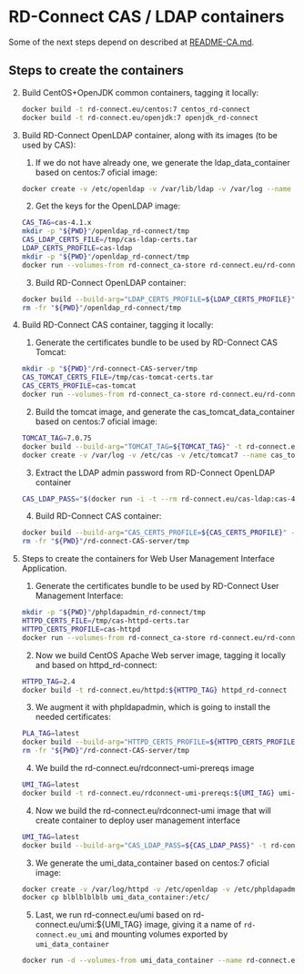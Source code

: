 RD-Connect CAS / LDAP containers
================================

Some of the next steps depend on described at [README-CA.md](README-CA.md).

Steps to create the containers
--------------------------------

2. Build CentOS+OpenJDK common containers, tagging it locally:

	```bash
	docker build -t rd-connect.eu/centos:7 centos_rd-connect
	docker build -t rd-connect.eu/openjdk:7 openjdk_rd-connect
	```
5. Build RD-Connect OpenLDAP container, along with its images (to be used by CAS):

	1. If we do not have already one, we generate the ldap_data_container based on centos:7 oficial image:
	
	```bash
	docker create -v /etc/openldap -v /var/lib/ldap -v /var/log --name ldap_data_container centos:7 /bin/true
	```
	
	2. Get the keys for the OpenLDAP image:
	
	```bash
	CAS_TAG=cas-4.1.x
	mkdir -p "${PWD}"/openldap_rd-connect/tmp
	CAS_LDAP_CERTS_FILE=/tmp/cas-ldap-certs.tar
	LDAP_CERTS_PROFILE=cas-ldap
	mkdir -p "${PWD}"/openldap_rd-connect/tmp
	docker run --volumes-from rd-connect_ca-store rd-connect.eu/rd-connect_ca "${LDAP_CERTS_PROFILE}" > "${PWD}"/openldap_rd-connect/"${CAS_LDAP_CERTS_FILE}"
	```
	
	3. Build RD-Connect OpenLDAP container:
	
	```bash
	docker build --build-arg="LDAP_CERTS_PROFILE=${LDAP_CERTS_PROFILE}" --build-arg="CAS_LDAP_CERTS_FILE=${CAS_LDAP_CERTS_FILE}" -t rd-connect.eu/cas-ldap:${CAS_TAG} openldap_rd-connect
	rm -fr "${PWD}"/openldap_rd-connect/tmp
	```
4. Build RD-Connect CAS container, tagging it locally:
	1. Generate the certificates bundle to be used by RD-Connect CAS Tomcat:
	```bash
	mkdir -p "${PWD}"/rd-connect-CAS-server/tmp
	CAS_TOMCAT_CERTS_FILE=/tmp/cas-tomcat-certs.tar
	CAS_CERTS_PROFILE=cas-tomcat
	docker run --volumes-from rd-connect_ca-store rd-connect.eu/rd-connect_ca "${CAS_CERTS_PROFILE}" > "${PWD}"/rd-connect-CAS-server/"${CAS_TOMCAT_CERTS_FILE}"
	```
	
	2. Build the tomcat image, and generate the cas_tomcat_data_container based on centos:7 oficial image:
	
	```bash
	TOMCAT_TAG=7.0.75
	docker build --build-arg="TOMCAT_TAG=${TOMCAT_TAG}" -t rd-connect.eu/tomcat:${TOMCAT_TAG} -t rd-connect.eu/tomcat:7 tomcat_rd-connect
	docker create -v /var/log -v /etc/cas -v /etc/tomcat7 --name cas_tomcat_data_container centos:7 /bin/true
	```
	
	3. Extract the LDAP admin password from RD-Connect OpenLDAP container
	
	```bash
	CAS_LDAP_PASS="$(docker run -i -t --rm rd-connect.eu/cas-ldap:cas-4.1.x grep '^domainPass' /etc/openldap/for_sysadmin.txt | cut -f 2 -d =)"
	```
	
	4. Build RD-Connect CAS container:

	```bash
	docker build --build-arg="CAS_CERTS_PROFILE=${CAS_CERTS_PROFILE}" --build-arg="CAS_TOMCAT_CERTS_FILE=${CAS_TOMCAT_CERTS_FILE}" --build-arg="CAS_LDAP_PASS=${CAS_LDAP_PASS}" --build-arg="CAS_RELEASE=${CAS_TAG}" -t rd-connect.eu/rdconnect_cas:${CAS_TAG} rd-connect-CAS-server
	rm -fr "${PWD}"/rd-connect-CAS-server/tmp
	```


6. Steps to create the containers for Web User Management Interface Application.
	1. Generate the certificates bundle to be used by RD-Connect User Management Interface:
	```bash
	mkdir -p "${PWD}"/phpldapadmin_rd-connect/tmp
	HTTPD_CERTS_FILE=/tmp/cas-httpd-certs.tar
	HTTPD_CERTS_PROFILE=cas-httpd
	docker run --volumes-from rd-connect_ca-store rd-connect.eu/rd-connect_ca "${HTTPD_CERTS_PROFILE}" > "${PWD}"/phpldapadmin_rd-connect/"${HTTPD_CERTS_FILE}"
	```

	2. Now we build CentOS Apache Web server image, tagging it locally and based on httpd_rd-connect:

	```bash
	HTTPD_TAG=2.4
	docker build -t rd-connect.eu/httpd:${HTTPD_TAG} httpd_rd-connect
	```
	
	3. We augment it with phpldapadmin, which is going to install the needed certificates:
	
	```bash
	PLA_TAG=latest
	docker build --build-arg="HTTPD_CERTS_PROFILE=${HTTPD_CERTS_PROFILE}" --build-arg="HTTPD_CERTS_FILE=${HTTPD_CERTS_FILE}" -t rd-connect.eu/phpldapadmin:${PLA_TAG} phpldapadmin_rd-connect
	rm -fr "${PWD}"/rd-connect-CAS-server/tmp
	```
	
	4. We build the rd-connect.eu/rdconnect-umi-prereqs image
	
	```bash
	UMI_TAG=latest
	docker build -t rd-connect.eu/rdconnect-umi-prereqs:${UMI_TAG} umi-prereqs_rd-connect
	```
	
	4. Now we build the rd-connect.eu/rdconnect-umi image that will create container to deploy user management interface
	
	```bash
	UMI_TAG=latest
	docker build --build-arg="CAS_LDAP_PASS=${CAS_LDAP_PASS}" -t rd-connect.eu/rdconnect-umi:${UMI_TAG} umi_rd-connect
	```
	
	3. We generate the umi_data_container based on centos:7 oficial image:
	
	```bash
	docker create -v /var/log/httpd -v /etc/openldap -v /etc/phpldapadmin --name umi_data_container centos:7 /bin/true
	docker cp blblblblblb umi_data_container:/etc/
	```
	
	5. Last, we run rd-connect.eu/umi based on rd-connect.eu/umi:${UMI_TAG} image, giving it a name of `rd-connect.eu_umi` and mounting volumes exported by `umi_data_container`
	
	```bash
	docker run -d --volumes-from umi_data_container --name rd-connect.eu_umi rd-connect.eu/umi:${UMI_TAG}
	```
